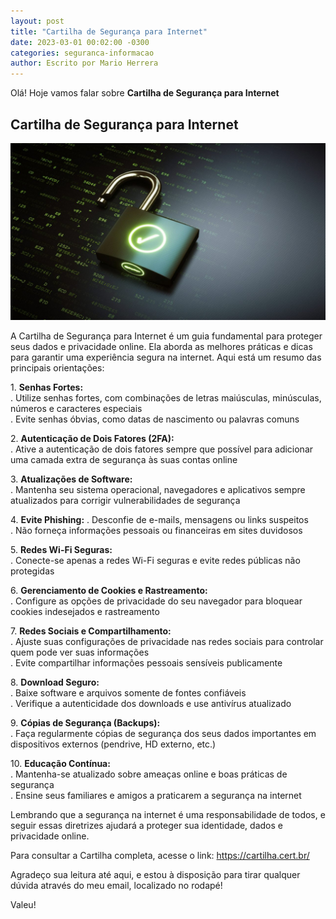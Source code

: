 ```yaml
---
layout: post
title: "Cartilha de Segurança para Internet"
date: 2023-03-01 00:02:00 -0300
categories: seguranca-informacao
author: Escrito por Mario Herrera
---
```


Olá! Hoje vamos falar sobre **Cartilha de Segurança para Internet**

## Cartilha de Segurança para Internet


![](https://github.com/mariopuebla17/blog/blob/main/_images/202303/si1.jpg?raw=true)

A Cartilha de Segurança para Internet é um guia fundamental para proteger seus dados e privacidade online. Ela aborda as melhores práticas e dicas para garantir uma experiência segura na internet. Aqui está um resumo das principais orientações:

1\. **Senhas Fortes:**  
. Utilize senhas fortes, com combinações de letras maiúsculas, minúsculas, números e caracteres especiais  
. Evite senhas óbvias, como datas de nascimento ou palavras comuns

2\. **Autenticação de Dois Fatores (2FA):**  
. Ative a autenticação de dois fatores sempre que possível para adicionar uma camada extra de segurança às suas contas online

3\. **Atualizações de Software:**  
. Mantenha seu sistema operacional, navegadores e aplicativos sempre atualizados para corrigir vulnerabilidades de segurança

4\. **Evite Phishing:** 
. Desconfie de e-mails, mensagens ou links suspeitos  
. Não forneça informações pessoais ou financeiras em sites duvidosos

5\. **Redes Wi-Fi Seguras:**  
. Conecte-se apenas a redes Wi-Fi seguras e evite redes públicas não protegidas

6\. **Gerenciamento de Cookies e Rastreamento:**  
. Configure as opções de privacidade do seu navegador para bloquear cookies indesejados e rastreamento

7\. **Redes Sociais e Compartilhamento:**  
. Ajuste suas configurações de privacidade nas redes sociais para controlar quem pode ver suas informações  
. Evite compartilhar informações pessoais sensíveis publicamente

8\. **Download Seguro:**  
. Baixe software e arquivos somente de fontes confiáveis  
. Verifique a autenticidade dos downloads e use antivírus atualizado

9\. **Cópias de Segurança (Backups):**  
. Faça regularmente cópias de segurança dos seus dados importantes em dispositivos externos (pendrive, HD externo, etc.)

10\. **Educação Contínua:**  
. Mantenha-se atualizado sobre ameaças online e boas práticas de segurança  
. Ensine seus familiares e amigos a praticarem a segurança na internet


Lembrando que a segurança na internet é uma responsabilidade de todos, e seguir essas diretrizes ajudará a proteger sua identidade, dados e privacidade online.

Para consultar a Cartilha completa, acesse o link:
https://cartilha.cert.br/  


Agradeço sua leitura até aqui, e estou à disposição para tirar qualquer dúvida através do meu email, localizado no rodapé!

Valeu!